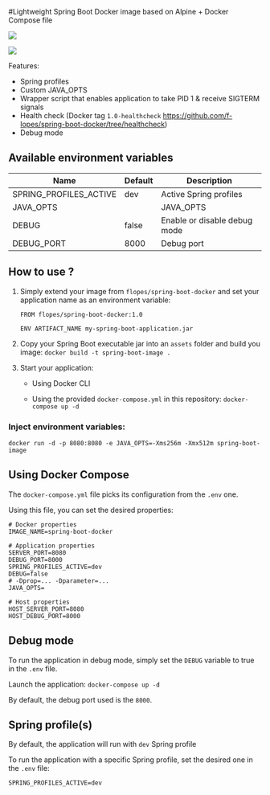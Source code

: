 #Lightweight Spring Boot Docker image based on Alpine + Docker Compose file

[![](https://images.microbadger.com/badges/image/flopes/spring-boot-docker.svg)](https://microbadger.com/images/flopes/spring-boot-docker "Get your own image badge on microbadger.com")

[![](http://dockeri.co/image/flopes/spring-boot-docker)](http://dockeri.co/image/flopes/spring-boot-docker 'Docker build status')

Features:
- Spring profiles
- Custom JAVA_OPTS
- Wrapper script that enables application to take PID 1 & receive SIGTERM signals
- Health check (Docker tag `1.0-healthcheck` https://github.com/f-lopes/spring-boot-docker/tree/healthcheck)
- Debug mode

## Available environment variables

Name                    | Default   | Description
------------------------|-----------|------------------------------------
SPRING_PROFILES_ACTIVE  | dev   | Active Spring profiles
JAVA_OPTS               |       | JAVA_OPTS
DEBUG                   | false | Enable or disable debug mode
DEBUG_PORT              | 8000  | Debug port


## How to use ?

1. Simply extend your image from `flopes/spring-boot-docker` and set your application name as an environment variable:
    ``` Docker
    FROM flopes/spring-boot-docker:1.0
    
    ENV ARTIFACT_NAME my-spring-boot-application.jar
    ```

2. Copy your Spring Boot executable jar into an `assets` folder and build you image:
```docker build -t spring-boot-image . ```

3. Start your application:
    - Using Docker CLI

    - Using the provided ```docker-compose.yml``` in this repository:
```docker-compose up -d```

### Inject environment variables:
```docker run -d -p 8080:8080 -e JAVA_OPTS=-Xms256m -Xmx512m spring-boot-image```

## Using Docker Compose

The `docker-compose.yml` file picks its configuration from the `.env` one.

Using this file, you can set the desired properties:
```
# Docker properties
IMAGE_NAME=spring-boot-docker

# Application properties
SERVER_PORT=8080
DEBUG_PORT=8000
SPRING_PROFILES_ACTIVE=dev
DEBUG=false
# -Dprop=... -Dparameter=...
JAVA_OPTS=

# Host properties
HOST_SERVER_PORT=8080
HOST_DEBUG_PORT=8000
```

## Debug mode
To run the application in debug mode, simply set the `DEBUG` variable to true in the `.env` file.

Launch the application:
`docker-compose up -d`

By default, the debug port used is the `8000`.

## Spring profile(s)
By default, the application will run with `dev` Spring profile

To run the application with a specific Spring profile, set the desired one in the `.env` file:
```
SPRING_PROFILES_ACTIVE=dev
```
